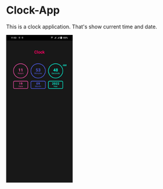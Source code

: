 # Clock-App

This is a clock application. That's show current time and date.

<img src='./assets/clock-app.jpg' alt='App Image' height='400'>
